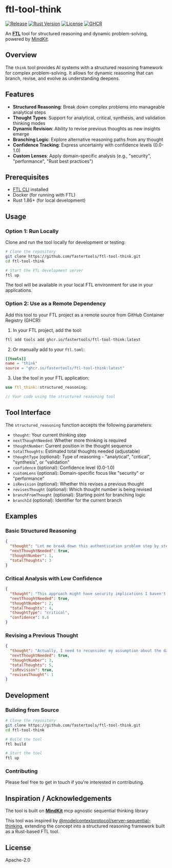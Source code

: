 # ftl-tool-think

[![Release](https://github.com/fastertools/ftl-tool-think/workflows/Release/badge.svg)](https://github.com/fastertools/ftl-tool-think/actions)
[![Rust Version](https://img.shields.io/badge/rust-1.86%2B-orange)](https://forge.rust-lang.org/releases.html)
[![License](https://img.shields.io/badge/license-Apache--2.0-blue)](LICENSE)
[![GHCR](https://img.shields.io/badge/ghcr.io-ftl--tool--think-blue)](https://github.com/fastertools/ftl-tool-think/pkgs/container/ftl-tool-think)

An **[FTL](https://github.com/fastertools/ftl-cli)** tool for structured reasoning and dynamic problem-solving, powered by [MindKit](https://github.com/DevOpsDali/mindkit).

## Overview

The `think` tool provides AI systems with a structured reasoning framework for complex problem-solving. It allows for dynamic reasoning that can branch, revise, and evolve as understanding deepens.

## Features

- **Structured Reasoning**: Break down complex problems into manageable analytical steps
- **Thought Types**: Support for analytical, critical, synthesis, and validation thinking modes
- **Dynamic Revision**: Ability to revise previous thoughts as new insights emerge
- **Branching Logic**: Explore alternative reasoning paths from any thought
- **Confidence Tracking**: Express uncertainty with confidence levels (0.0-1.0)
- **Custom Lenses**: Apply domain-specific analysis (e.g., "security", "performance", "Rust best practices")

## Prerequisites

- [FTL CLI](https://github.com/TBD54566975/ftl) installed
- Docker (for running with FTL)
- Rust 1.86+ (for local development)

## Usage

### Option 1: Run Locally

Clone and run the tool locally for development or testing:

```bash
# Clone the repository
git clone https://github.com/fastertools/ftl-tool-think.git
cd ftl-tool-think

# Start the FTL development server
ftl up
```

The tool will be available in your local FTL environment for use in your applications.

### Option 2: Use as a Remote Dependency

Add this tool to your FTL project as a remote source from GitHub Container Registry (GHCR):

1. In your FTL project, add the tool:
```bash
ftl add tools add ghcr.io/fastertools/ftl-tool-think:latest
```

2. Or manually add to your `ftl.toml`:
```toml
[[tools]]
name = "think"
source = "ghcr.io/fastertools/ftl-tool-think:latest"
```

3. Use the tool in your FTL application:
```rust
use ftl_think::structured_reasoning;

// Your code using the structured reasoning tool
```

## Tool Interface

The `structured_reasoning` function accepts the following parameters:

- `thought`: Your current thinking step
- `nextThoughtNeeded`: Whether more thinking is required
- `thoughtNumber`: Current position in the thought sequence
- `totalThoughts`: Estimated total thoughts needed (adjustable)
- `thoughtType` (optional): Type of reasoning - "analytical", "critical", "synthesis", or "validation"
- `confidence` (optional): Confidence level (0.0-1.0)
- `customLens` (optional): Domain-specific focus like "security" or "performance"
- `isRevision` (optional): Whether this revises a previous thought
- `revisesThought` (optional): Which thought number is being revised
- `branchFromThought` (optional): Starting point for branching logic
- `branchId` (optional): Identifier for the current branch

## Examples

### Basic Structured Reasoning
```json
{
  "thought": "Let me break down this authentication problem step by step",
  "nextThoughtNeeded": true,
  "thoughtNumber": 1,
  "totalThoughts": 3
}
```

### Critical Analysis with Low Confidence
```json
{
  "thought": "This approach might have security implications I haven't considered",
  "nextThoughtNeeded": true,
  "thoughtNumber": 2,
  "totalThoughts": 4,
  "thoughtType": "critical",
  "confidence": 0.6
}
```

### Revising a Previous Thought
```json
{
  "thought": "Actually, I need to reconsider my assumption about the database schema",
  "nextThoughtNeeded": true,
  "thoughtNumber": 3,
  "totalThoughts": 5,
  "isRevision": true,
  "revisesThought": 1
}
```

## Development

### Building from Source

```bash
# Clone the repository
git clone https://github.com/fastertools/ftl-tool-think.git
cd ftl-tool-think

# Build the tool
ftl build

# Start the tool
ftl up
```

### Contributing

Please feel free to get in touch if you're interested in contributing.

## Inspiration / Acknowledgements

The tool is built on **[MindKit](https://github.com/DevOpsDali/mindkit)** mcp agnostic sequential thinking library

This tool was inspired by [@modelcontextprotocol/server-sequential-thinking](https://www.npmjs.com/package/@modelcontextprotocol/server-sequential-thinking), extending the concept into a structured reasoning framework built as a Rust-based FTL tool.

## License

Apache-2.0
